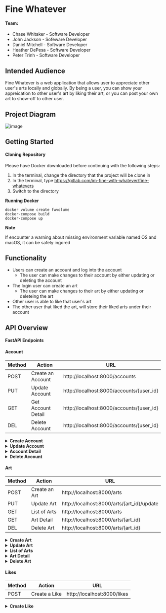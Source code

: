 # Fine Whatever

#### Team:

* Chase Whitaker - Software Developer
* John Jackson - Sofeware Developer
* Daniel Mitchell - Software Developer
* Heather DePesa - Software Developer
* Peter Trinh - Software Developer

## Intended Audience

Fine Whatever is a web application that allows user to appreciate other user's arts locally and globally. By being a user, you can show your appreication to other user's art by liking their art, or you can post your own art to show-off to other user.

## Project Diagram

![image](/uploads/170867856e84ec83f0924c3e4e1902f2/image.png)

## Getting Started

#### Cloning Repository

Please have Docker downloaded before continuing with the following steps:
1. In the terminal, change the directory that the project will be clone in
2. In the terminal, type https://gitlab.com/im-fine-with-whatever/fine-whatevers
3. Switch to the directory

**Running Docker**
```
docker volume create fwvolume
docker-compose build
docker-compose up
```

**Note**

If encounter a warning about missing environment variable named OS and macOS, it can be safely ingored

## Functionality

* Users can create an account and log into the account
  * The user can make changes to their account by either updating or deleting the account
* The login user can create an art
  * The user can make changes to their art by either updating or deleteing the art
* Other user is able to like that user's art
* The other user that liked the art, will store their liked arts under their account

## API Overview

#### FastAPI Endpoints

#### Account

| Method | Action             | URL                                |
|  ----- | ------------------ | ---------------------------------- |
|  POST  |  Create an Account  | http://localhost:8000/accounts |
| PUT | Update Account | http://localhost:8000/accounts/{user_id} |
| GET | Get Account Detail | http://localhost:8000/accounts/{user_id} |
| DEL | Delete Account | http://localhost:8000/accounts/{user_id} |

 <details>
<summary><strong>Create Account</strong></summary>
<br>

#### Input:
```
{
    "username": "string",
    "password": "string",
    "email": "string",
    "user_pic_url": "string",
    "bio": "string",
    "zipcode": 0
}
```
#### Ouput:
```
{
    "access_token": "string",
    "token_type": "Bearer",
    "account": {
      "id": 0,
      "username": "string",
      "email": "string",
      "user_pic_url": "string",
      "bio": "string",
      "zipcode": 0
  }
}
```

</details>

 <details>
<summary><strong>Update Account</strong></summary>
<br>

#### Input:
```
{
    "username": "string",
    "email": "string",
    "user_pic_url": "string",
    "bio": "string",
    "zipcode": "string"
}
```
#### Ouput:
```
{
    "id": 0,
    "username": "string",
    "email": "string",
    "user_pic_url": "string",
    "bio": "string",
    "zipcode": 0
}
```

</details>

</details>

<details>
<summary><strong>Account Detail</strong></summary>
<br>

```
{
	"id": 0,
  "username": "string",
  "email": "string",
  "user_pic_url": "string",
  "bio": "string",
  "zipcode": 0
}
```

</details>

<details>
<summary><strong>Delete Account</strong></summary>
<br>

```
{
	true
}
```

</details>

#### Art

| Method | Action             | URL                                |
|  ----- | ------------------ | ---------------------------------- |
| POST | Create an Art | http://localhost:8000/arts |
| PUT | Update Art | http://localhost:8000/arts/{art_id}/update |
| GET | List of Arts | http://localhost:8000/arts |
| GET | Art Detail | http://localhost:8000/arts/{art_id} |
| DEL | Delete Art | http://localhost:8000/arts/{art_id} |

 <details>
<summary><strong>Create Art</strong></summary>
<br>

#### Input:
```
{
    "title": "string",
    "category": "string",
    "art_pic_url": "string",
    "description": "string",
    "price": 0
}
```
#### Ouput:
```
{
    "id": 0,
    "user_id": 0,
    "title": "string",
    "category": "string",
    "art_pic_url": "string",
    "description": "string",
    "price": 0
}
```

</details>

 <details>
<summary><strong>Update Art</strong></summary>
<br>

#### Input:
```
{
    "title": "string",
    "category": "string",
    "art_pic_url": "string",
    "description": "string",
    "price": 0

}
```
#### Ouput:
```
{
    "id": 0,
    "user_id": 0,
    "title": "string",
    "category": "string",
    "art_pic_url": "string",
    "description": "string",
    "price": 0
}
```

</details>

<details>
<summary><strong>List of Arts</strong></summary>
<br>

```
[
  {
      "id": 0,
      "user_id": 0,
      "title": "string",
      "category": "string",
      "art_pic_url": "string",
      "description": "string",
      "price": 0,
      "username": "string"
  }
]
```

</details>

<details>
<summary><strong>Art Detail</strong></summary>
<br>

```
{
    "id": 0,
    "user_id": 0,
    "title": "string",
    "category": "string",
    "art_pic_url": "string",
    "description": "string",
    "price": 0,
    "username": "string"
}
```

</details>

<details>
<summary><strong>Delete Art</strong></summary>
<br>

```
{
	true
}
```

</details>

#### Likes
| Method | Action             | URL                                |
|  ----- | ------------------ | ---------------------------------- |
| POST | Create a Like | http://localhost:8000/likes |

<details>
<summary><strong>Create Like</strong></summary>
<br>

```
{
    "user_id": 0,
    "art_id": 0,
    "liked_by": 0,
    "created_at": "2023-04-26T22:25:18.105Z"
}
```

</details>
